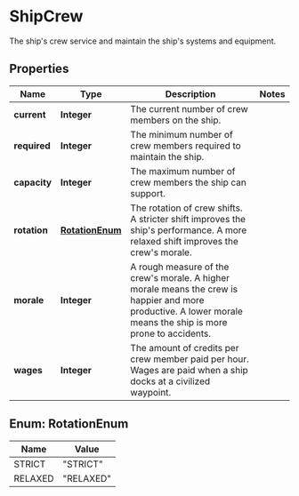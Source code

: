 

# ShipCrew

The ship's crew service and maintain the ship's systems and equipment.

## Properties

| Name | Type | Description | Notes |
|------------ | ------------- | ------------- | -------------|
|**current** | **Integer** | The current number of crew members on the ship. |  |
|**required** | **Integer** | The minimum number of crew members required to maintain the ship. |  |
|**capacity** | **Integer** | The maximum number of crew members the ship can support. |  |
|**rotation** | [**RotationEnum**](#RotationEnum) | The rotation of crew shifts. A stricter shift improves the ship&#39;s performance. A more relaxed shift improves the crew&#39;s morale. |  |
|**morale** | **Integer** | A rough measure of the crew&#39;s morale. A higher morale means the crew is happier and more productive. A lower morale means the ship is more prone to accidents. |  |
|**wages** | **Integer** | The amount of credits per crew member paid per hour. Wages are paid when a ship docks at a civilized waypoint. |  |



## Enum: RotationEnum

| Name | Value |
|---- | -----|
| STRICT | &quot;STRICT&quot; |
| RELAXED | &quot;RELAXED&quot; |



